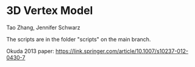 # 3D Vertex Model

Tao Zhang, Jennifer Schwarz


The scripts are in the folder "scripts" on the main branch. 

Okuda 2013 paper: https://link.springer.com/article/10.1007/s10237-012-0430-7
